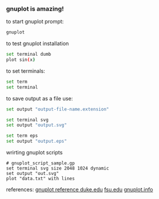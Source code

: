 ### gnuplot is amazing!


to start gnuplot prompt:

``` bash
gnuplot
```
to test gnuplot installation
``` bash
set terminal dumb
plot sin(x)
```

to set terminals:

``` bash
set term
set terminal
```

to save output as a file use:

``` bash
set output "output-file-name.extension"
```

``` bash
set terminal svg
set output "output.svg"
```
``` bash
set term eps
set output "output.eps"
```

wrirting gnuplot scripts

```gnuplot
# gnuplot_script_sample.gp
set terminal svg size 2048 1024 dynamic
set output "out.svg"
plot "data.txt" with lines
```

references:
[gnuplot reference duke.edu](https://people.duke.edu/~hpgavin/gnuplot.html)
[fsu.edu](http://hadron.physics.fsu.edu/~eugenio/comphy/gnuplotbook.pdf)
[gnuplot.info](http://www.gnuplot.info/docs_5.2/Gnuplot_5.2.pdf)
